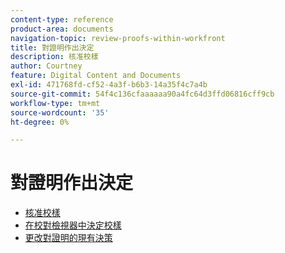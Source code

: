 ```yaml
---
content-type: reference
product-area: documents
navigation-topic: review-proofs-within-workfront
title: 對證明作出決定
description: 核准校樣
author: Courtney
feature: Digital Content and Documents
exl-id: 471768fd-cf52-4a3f-b6b3-14a35f4c7a4b
source-git-commit: 54f4c136cfaaaaaa90a4fc64d3ffd06816cff9cb
workflow-type: tm+mt
source-wordcount: '35'
ht-degree: 0%

---
```


# 對證明作出決定

* [核准校樣](../../../../review-and-approve-work/proofing/reviewing-proofs-within-workfront/make-a-decision-on-a-proof/approve-proof.md)
* [在校對檢視器中決定校樣](../../../../review-and-approve-work/proofing/reviewing-proofs-within-workfront/make-a-decision-on-a-proof/make-decisions-on-proof.md)
* [更改對證明的現有決策](../../../../review-and-approve-work/proofing/reviewing-proofs-within-workfront/make-a-decision-on-a-proof/change-existing-decision.md)
